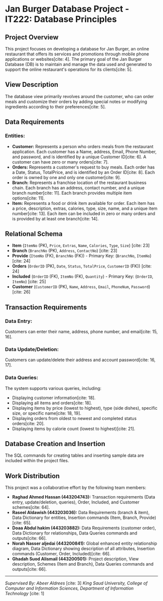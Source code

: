 # Jan Burger Database Project - IT222: Database Principles

## Project Overview

This project focuses on developing a database for Jan Burger, an online restaurant that offers its services and promotions through mobile phone applications or websites[cite: 4]. The primary goal of the Jan Burger Database (DB) is to maintain and manage the data used and generated to support the online restaurant's operations for its clients[cite: 5].

## View Description

The database view primarily revolves around the customer, who can order meals and customize their orders by adding special notes or modifying ingredients according to their preferences[cite: 5].

## Data Requirements

### Entities:

* **Customer:** Represents a person who orders meals from the restaurant application. Each customer has a Name, address, Email, Phone Number, and password, and is identified by a unique Customer ID[cite: 6]. A customer can have zero or many orders[cite: 7].
* **Orders:** Represents a customer's request to buy meals. Each order has a Date, Status, TotalPrice, and is identified by an Order ID[cite: 8]. Each order is owned by one and only one customer[cite: 9].
* **Branch:** Represents a franchise location of the restaurant business chain. Each branch has an address, contact number, and a unique branch number[cite: 11]. Each branch provides multiple item options[cite: 11].
* **Item:** Represents a food or drink item available for order. Each item has a price, description, extras, calories, type, size, name, and a unique item number[cite: 13]. Each item can be included in zero or many orders and is provided by at least one branch[cite: 14].

## Relational Schema

* **Item** (`ItemNo` (PK), `Price`, `Extras`, `Name`, `Calories`, `Type`, `Size`) [cite: 23]
* **Branch** (`BranchNo` (PK), `Address`, `ContactNo`) [cite: 23]
* **Provide** (`ItemNo` (FK), `BranchNo` (FK)) - Primary Key: (`BranchNo`, `ItemNo`) [cite: 24]
* **Orders** (`OrderID` (PK), `Date`, `Status`, `TotalPrice`, `CustomerID` (FK)) [cite: 24]
* **Included** (`OrderID` (FK), `ItemNo` (FK), `Quantity`) - Primary Key: (`OrderID`, `ItemNo`) [cite: 25]
* **Customer** (`CustomerID` (PK), `Name`, `Address`, `Email`, `PhoneNum`, `Password`) [cite: 26]

## Transaction Requirements

### Data Entry:
Customers can enter their name, address, phone number, and email[cite: 15, 16].

### Data Update/Deletion:
Customers can update/delete their address and account password[cite: 16, 17].

### Data Queries:
The system supports various queries, including:
* Displaying customer information[cite: 18].
* Displaying all items and orders[cite: 18].
* Displaying items by price (lowest to highest), type (side dishes), specific size, or specific name[cite: 18, 19].
* Displaying orders from oldest to newest and completed status orders[cite: 20].
* Displaying items by calorie count (lowest to highest)[cite: 21].

## Database Creation and Insertion

The SQL commands for creating tables and inserting sample data are included within the project files.

## Work Distribution

This project was a collaborative effort by the following team members:

* **Raghad Ahmed Hassan (443204743):** Transaction requirements (Data entry, update/deletion, queries), Order, Included, and Customer schemes[cite: 64].
* **Raseel Aldawish (443203036):** Data Requirements (branch & item), Data Dictionary for entities, Insertion commands (Item, Branch, Provide)[cite: 65].
* **Doaa Abdul hakim (443203882):** Data Requirements (customer order), Data Dictionary for relationships, Data Queries commands and outputs[cite: 66].
* **Norah Nasser aljedai (443200841):** Global enhanced entity relationship diagram, Data Dictionary showing description of all attributes, Insertion commands (Customer, Order, Included)[cite: 66].
* **Ghadah Suod Alismail (443200501):** Project description, View description, Schemes (Item and Branch), Data Queries commands and outputs[cite: 66].

---
*Supervised By: Abeer Aldrees* [cite: 3]
*King Saud University, College of Computer and Information Sciences, Department of Information Technology* [cite: 1]
